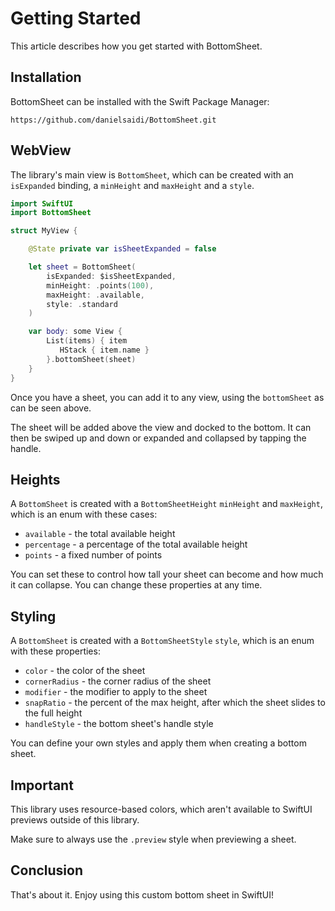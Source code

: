 #  Getting Started

This article describes how you get started with BottomSheet.


## Installation

BottomSheet can be installed with the Swift Package Manager:

```
https://github.com/danielsaidi/BottomSheet.git
``` 


## WebView

The library's main view is ``BottomSheet``, which can be created with an `isExpanded` binding, a `minHeight` and `maxHeight` and a `style`.

```swift
import SwiftUI
import BottomSheet

struct MyView {

    @State private var isSheetExpanded = false

    let sheet = BottomSheet(
        isExpanded: $isSheetExpanded,
        minHeight: .points(100),
        maxHeight: .available,
        style: .standard
    )

    var body: some View {
        List(items) { item
           HStack { item.name }
        }.bottomSheet(sheet)
    }
}
```

Once you have a sheet, you can add it to any view, using the `bottomSheet` as can be seen above.

The sheet will be added above the view and docked to the bottom. It can then be swiped up and down or expanded and collapsed by tapping the handle.


## Heights

A ``BottomSheet`` is created with a ``BottomSheetHeight`` `minHeight` and `maxHeight`, which is an enum with these cases:

* `available` - the total available height
* `percentage` - a percentage of the total available height
* `points` - a fixed number of points

You can set these to control how tall your sheet can become and how much it can collapse. You can change these properties at any time.


## Styling

A ``BottomSheet`` is created with a ``BottomSheetStyle`` `style`, which is an enum with these properties:

* `color` - the color of the sheet
* `cornerRadius` - the corner radius of the sheet
* `modifier` - the modifier to apply to the sheet
* `snapRatio` - the percent of the max height, after which the sheet slides to the full height
* `handleStyle` - the bottom sheet's handle style

You can define your own styles and apply them when creating a bottom sheet.


## Important

This library uses resource-based colors, which aren't available to SwiftUI previews outside of this library.

Make sure to always use the `.preview` style when previewing a sheet.    


## Conclusion

That's about it. Enjoy using this custom bottom sheet in SwiftUI!
